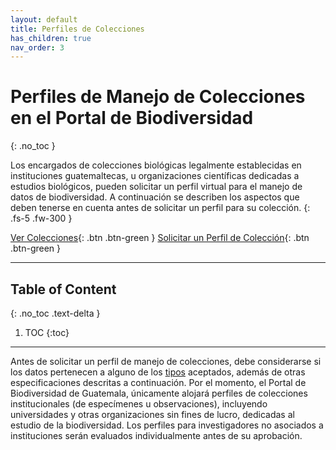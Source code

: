 ```yaml
---
layout: default
title: Perfiles de Colecciones
has_children: true
nav_order: 3
---
```



# Perfiles de Manejo de Colecciones en el Portal de Biodiversidad
{: .no_toc }

Los encargados de colecciones biológicas legalmente establecidas en instituciones guatemaltecas, u organizaciones científicas dedicadas a estudios biológicos, pueden solicitar un perfil virtual para el manejo de datos de biodiversidad. A continuación se describen los aspectos que deben tenerse en cuenta antes de solicitar un perfil para su colección.
{: .fs-5 .fw-300 }

[Ver Colecciones](https://biodiversidad.gt/portal/collections/index.php){: .btn .btn-green } 
[Solicitar un Perfil de Colección](https://guatemalaportal.github.io/docs/colecciones/solicitud/){: .btn .btn-green } 

---

## Table of Content
{: .no_toc .text-delta }

1. TOC
{:toc}

---

Antes de solicitar un perfil de manejo de colecciones, debe considerarse si los datos pertenecen a alguno de los [tipos](https://guatemalaportal.github.io/docs/colecciones/datos/) aceptados, además de otras especificaciones descritas a continuación. Por el momento, el Portal de Biodiversidad de Guatemala, únicamente alojará perfiles de colecciones institucionales (de especímenes u observaciones), incluyendo universidades y otras organizaciones sin fines de lucro, dedicadas al estudio de la biodiversidad. Los perfiles para investigadores no asociados a instituciones serán evaluados individualmente antes de su aprobación. 
